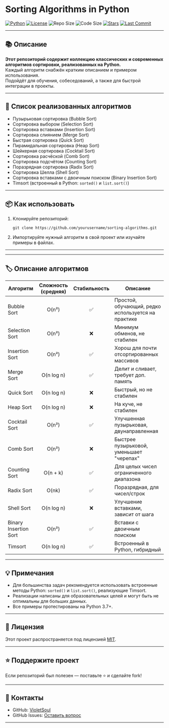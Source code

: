 # Sorting Algorithms in Python

[![Python](https://img.shields.io/badge/python-3.7%2B-blue.svg)](https://www.python.org/)
[![License](https://img.shields.io/badge/license-MIT-green.svg)](LICENSE)
![Repo Size](https://img.shields.io/github/repo-size/VioletSoul/SortMethods)
![Code Size](https://img.shields.io/github/languages/code-size/VioletSoul/SortMethods)
[![Stars](https://img.shields.io/github/stars/VioletSoul/SortMethods.svg?style=social)](https://github.com/VioletSoul/SortMethods)
[![Last Commit](https://img.shields.io/github/last-commit/VioletSoul/SortMethods.svg)](https://github.com/VioletSoul/SortMethods/commits/main)

---

## 📚 Описание

**Этот репозиторий содержит коллекцию классических и современных алгоритмов сортировки, реализованных на Python.**  
Каждый алгоритм снабжён кратким описанием и примером использования.  
Подойдёт для обучения, собеседований, а также для быстрой интеграции в проекты.

---

## 🚀 Список реализованных алгоритмов

- Пузырьковая сортировка (Bubble Sort)
- Сортировка выбором (Selection Sort)
- Сортировка вставками (Insertion Sort)
- Сортировка слиянием (Merge Sort)
- Быстрая сортировка (Quick Sort)
- Пирамидальная сортировка (Heap Sort)
- Шейкерная сортировка (Cocktail Sort)
- Сортировка расчёской (Comb Sort)
- Сортировка подсчётом (Counting Sort)
- Поразрядная сортировка (Radix Sort)
- Сортировка Шелла (Shell Sort)
- Сортировка вставками с двоичным поиском (Binary Insertion Sort)
- Timsort (встроенный в Python: `sorted()` и `list.sort()`)

---

## 📦 Как использовать

1. Клонируйте репозиторий:
    ```
    git clone https://github.com/yourusername/sorting-algorithms.git
    ```
2. Импортируйте нужный алгоритм в свой проект или изучайте примеры в файлах.

---


---

## 🏷️ Описание алгоритмов

| Алгоритм                    | Сложность (средняя) | Стабильность | Описание                                      |
|-----------------------------|:------------------:|:------------:|-----------------------------------------------|
| Bubble Sort                 | O(n²)              | ✅           | Простой, обучающий, редко используется на практике |
| Selection Sort              | O(n²)              | ❌           | Минимум обменов, не стабилен                  |
| Insertion Sort              | O(n²)              | ✅           | Хорош для почти отсортированных массивов       |
| Merge Sort                  | O(n log n)         | ✅           | Делит и сливает, требует доп. память           |
| Quick Sort                  | O(n log n)         | ❌           | Быстрый, но не стабилен                        |
| Heap Sort                   | O(n log n)         | ❌           | На куче, не стабилен                           |
| Cocktail Sort               | O(n²)              | ✅           | Улучшенная пузырьковая, двунаправленная        |
| Comb Sort                   | O(n²)              | ❌           | Быстрее пузырьковой, уменьшает "черепах"       |
| Counting Sort               | O(n + k)           | ✅           | Для целых чисел ограниченного диапазона        |
| Radix Sort                  | O(nk)              | ✅           | Поразрядная, для чисел/строк                   |
| Shell Sort                  | O(n log n)         | ❌           | Улучшение вставками, зависит от шага           |
| Binary Insertion Sort       | O(n²)              | ✅           | Вставки с двоичным поиском                     |
| Timsort                     | O(n log n)         | ✅           | Встроенный в Python, гибридный                 |

---

## 💡 Примечания

- Для большинства задач рекомендуется использовать встроенные методы Python: `sorted()` и `list.sort()`, реализующие Timsort.
- Реализации написаны для образовательных целей и могут быть не оптимальны для больших данных.
- Все примеры протестированы на Python 3.7+.

---

## 📄 Лицензия

Этот проект распространяется под лицензией [MIT](LICENSE).

---

## ⭐️ Поддержите проект

Если репозиторий был полезен — поставьте ⭐️ и сделайте fork!

---

## 🤝 Контакты

- GitHub: [VioletSoul](https://github.com/VioletSoul)
- GitHub Issues: [Оставить вопрос](https://github.com/VioletSoul/SortMethods/issues)

---

